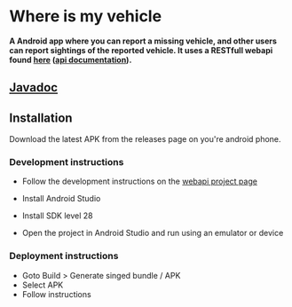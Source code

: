 # Where is my vehicle
**A Android app where you can report a missing vehicle, and other users can report sightings of the reported vehicle. It uses a RESTfull webapi found [here](https://github.com/roystijsiger/where-is-my-vehicle-webapi) ([api documentation](http://whereismyvehicle.azurewebsites.net/swagger)).**

## [Javadoc](https://roystijsiger.github.io/where-is-my-vehicle-android/)

## Installation
Download the latest APK from the releases page on you're android phone. 

### Development instructions
- Follow the development instructions on the [webapi project page](https://github.com/roystijsiger/where-is-my-vehicle-webapi)

- Install Android Studio
- Install SDK level 28
- Open the project in Android Studio and run using an emulator or device

### Deployment instructions
- Goto Build > Generate singed bundle / APK
- Select APK
- Follow instructions

